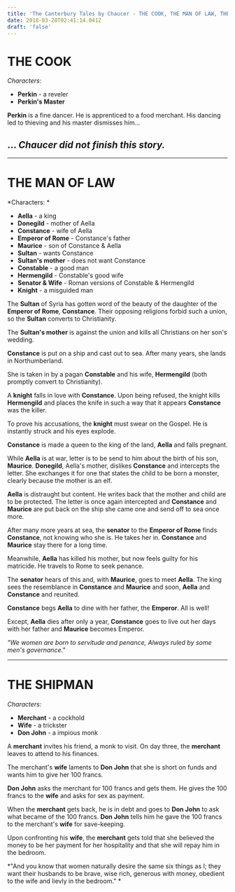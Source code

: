 ```yaml
---
title: 'The Canterbury Tales by Chaucer - THE COOK, THE MAN OF LAW, THE SHIPMAN'
date: 2018-03-28T02:41:14.041Z
draft: 'false'
---
```

# THE COOK

*Characters:*

- **Perkin** - a reveler
- **Perkin's Master**

**Perkin** is a fine dancer. He is apprenticed to a food merchant. His dancing led to thieving and his master dismisses him...

## ... *Chaucer did not finish this story.*
***

# THE MAN OF LAW

*Characters:
*
- **Aella** - a king
- **Donegild** - mother of Aella
- **Constance** - wife of Aella
- **Emperor of Rome** - Constance's father
- **Maurice** - son of Constance & Aella
- **Sultan** - wants Constance
- **Sultan's mother** - does not want Constance
- **Constable** - a good man
- **Hermengild** - Constable's good wife
- **Senator & Wife** - Roman versions of Constable & Hermengild
- **Knight** - a misguided man

The **Sultan** of Syria has gotten word of the beauty of the daughter of the **Emperor of Rome**, **Constance**. Their opposing religions forbid such a union, so the **Sultan** converts to Christianity.

The **Sultan's mother** is against the union and kills all Christians on her son's wedding.

**Constance** is put on a ship and cast out to sea. After many years, she lands in Northumberland.

She is taken in by a pagan **Constable** and his wife, **Hermengild** (both promptly convert to Christianity).

A **knight** falls in love with **Constance**. Upon being refused, the knight kills **Hermengild** and places the knife in such a way that it appears **Constance** was the killer. 

To prove his accusations, the **knight** must swear on the Gospel. He is instantly struck and his eyes explode. 

**Constance** is made a queen to the king of the land, **Aella** and falls pregnant. 

While **Aella** is at war,  letter is to be send to him about the birth of his son, **Maurice**. **Donegild**, Aella's mother, dislikes **Constance** and intercepts the letter. She exchanges it for one that states the child to be born a monster, clearly because the mother is an elf.

**Aella** is distraught but content. He writes back that the mother and child are to be protected. The letter is once again intercepted and **Constance** and **Maurice** are put back on the ship she came one and send off to sea once more.

After many more years at sea, the **senator** to the **Emperor of Rome** finds **Constance**, not knowing who she is. He takes her in. **Constance** and **Maurice** stay there for a long time.

Meanwhile, **Aella** has killed his mother, but now feels guilty for his matricide. He travels to Rome to seek penance.

The **senator** hears of this and, with **Maurice**, goes to meet **Aella**. The king sees the resemblance in **Constance** and **Maurice** and soon, **Aella** and **Constance** and reunited.

**Constance** begs **Aella** to dine with her father, the **Emperor**. All is well!

Except, **Aella** dies after only a year, **Constance** goes to live out her days with her father and **Maurice** becomes Emperor.

*"We women are born to servitude and penance, Always ruled by some men's governance."*
***

# THE SHIPMAN

*Characters:*

- **Merchant** - a cockhold
- **Wife** - a trickster
- **Don John** - a impious monk

A **merchant** invites his friend, a monk to visit. On day three, the **merchant** leaves to attend to his finances.

The merchant's **wife** laments to **Don John** that she is short on funds and wants him to give her 100 francs.

**Don John** asks the merchant for 100 francs and gets them. He gives the 100 francs to the **wife** and asks for sex as payment.

When the **merchant** gets back, he is in debt and goes to **Don John** to ask what became of the 100 francs. **Don John** tells him he gave the 100 francs to the merchant's **wife** for save-keeping.

Upon confronting his **wife**, the **merchant** gets told that she believed the money to be her payment for her hospitality and that she will repay him in the  bedroom.

*"And you know that women naturally desire the same six things as I; they want their husbands to be brave, wise rich, generous with money, obedient to the wife and lievly in the bedroom."
*


